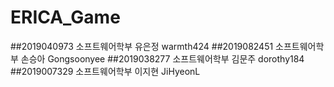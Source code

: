 # ERICA_Game

##2019040973 소프트웨어학부 유은정 warmth424
##2019082451 소프트웨어학부 손승아 Gongsoonyee
##2019038277 소프트웨어학부 김문주 dorothy184
##2019007329 소프트웨어학부 이지현 JiHyeonL
